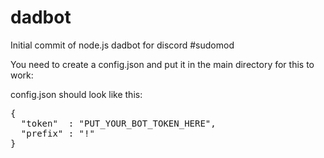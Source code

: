 # dadbot
Initial commit of node.js dadbot for discord #sudomod

You need to create a config.json and put it in the main directory for this to work:

config.json should look like this:

<pre>
{ 
  "token"  : "PUT_YOUR_BOT_TOKEN_HERE",
  "prefix" : "!"
}
</pre>
